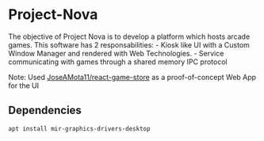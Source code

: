 # Project-Nova
The objective of Project Nova is to develop a platform which hosts arcade games. This software has 2 responsabilities:
    - Kiosk like UI with a Custom Window Manager and rendered with Web Technologies.
    - Service communicating with games through a shared memory IPC protocol

Note: Used [JoseAMota11/react-game-store](https://github.com/JoseAMota11/react-game-store) as a proof-of-concept Web App for the UI

## Dependencies
```bash
apt install mir-graphics-drivers-desktop
```